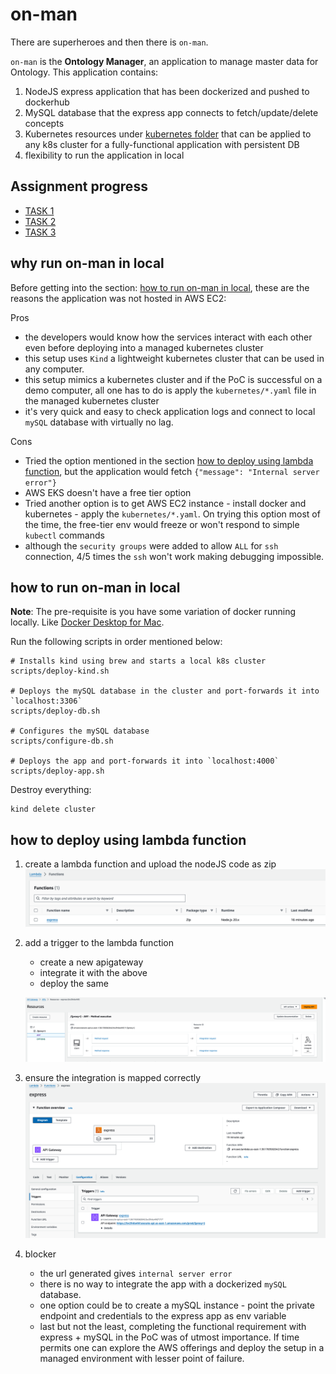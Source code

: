 # on-man
There are superheroes and then there is `on-man`.

`on-man` is the **Ontology Manager**, an application to manage master data for Ontology. This application contains:

1. NodeJS express application that has been dockerized and pushed to dockerhub
2. MySQL database that the express app connects to fetch/update/delete concepts
3. Kubernetes resources under [kubernetes folder](kubernetes) that can be applied to any k8s cluster for a fully-functional application with persistent DB
4. flexibility to run the application in local

## Assignment progress
- [TASK 1](tasks/task1-readme.md)
- [TASK 2](tasks/task2-readme.md)
- [TASK 3](tasks/task3-readme.md)

## why run on-man in local

Before getting into the section: [how to run on-man in local](https://github.com/desourav/on-man?tab=readme-ov-file#how-to-run-on-man-in-local), these are the reasons the application was not hosted in AWS EC2:

Pros
- the developers would know how the services interact with each other even before deploying into a managed kubernetes cluster
- this setup uses `Kind` a lightweight kubernetes cluster that can be used in any computer.
- this setup mimics a kubernetes cluster and if the PoC is successful on a demo computer, all one has to do is apply the `kubernetes/*.yaml` file in the managed kubernetes cluster
- it's very quick and easy to check application logs and connect to local `mySQL` database with virtually no lag.

Cons
- Tried the option mentioned in the section [how to deploy using lambda function](https://github.com/desourav/on-man?tab=readme-ov-file#how-to-deploy-using-lambda-function), but the application would fetch `{"message": "Internal server error"}`
- AWS EKS doesn't have a free tier option
- Tried another option is to get AWS EC2 instance - install docker and kubernetes - apply the `kubernetes/*.yaml`. On trying this option most of the time, the free-tier env would freeze or won't respond to simple `kubectl` commands
- although the `security groups` were added to allow `ALL` for `ssh` connection, 4/5 times the `ssh` won't work making debugging impossible.


## how to run on-man in local
**Note**: The pre-requisite is you have some variation of docker running locally. Like [Docker Desktop for Mac](https://docs.docker.com/desktop/install/mac-install/).

Run the following scripts in order mentioned below:

```
# Installs kind using brew and starts a local k8s cluster
scripts/deploy-kind.sh

# Deploys the mySQL database in the cluster and port-forwards it into `localhost:3306`
scripts/deploy-db.sh

# Configures the mySQL database
scripts/configure-db.sh

# Deploys the app and port-forwards it into `localhost:4000`
scripts/deploy-app.sh
```

Destroy everything:

```
kind delete cluster
```


## how to deploy using lambda function

1.  create a lambda function and upload the nodeJS code as zip
![alt text](images-png/image.png)

2. add a trigger to the lambda function
    - create a new apigateway
    - integrate it with the above
    - deploy the same

   ![alt text](images-png/image-1.png)

3. ensure the integration is mapped correctly
![alt text](images-png/image-2.png)

4. blocker
    - the url generated gives `internal server error`
    - there is no way to integrate the app with a dockerized `mySQL` database. 
    - one option could be to create a mySQL instance - point the private endpoint and credentials to the express app as env variable
    - last but not the least, completing the functional requirement with express + mySQL in the PoC was of utmost importance. If time permits one can explore the AWS offerings and deploy the setup in a managed environment with lesser point of failure.
